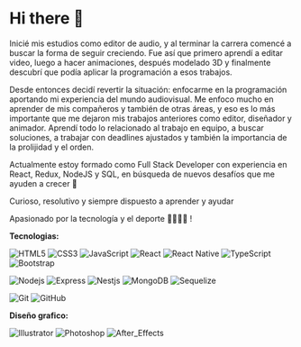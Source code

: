 # Hi there 👋
Inicié mis estudios como editor de audio, y al terminar la carrera comencé a buscar la forma de seguir creciendo. Fue así que primero aprendí a editar video, luego a hacer animaciones, después modelado 3D y finalmente descubrí que podía aplicar la programación a esos trabajos.

Desde entonces decidí revertir la situación: enfocarme en la programación aportando mi experiencia del mundo audiovisual.
Me enfoco mucho en aprender de mis compañeros y también de otras áreas, y eso es lo más importante que me dejaron mis trabajos anteriores como editor, diseñador y animador. Aprendí todo lo relacionado al trabajo en equipo, a buscar soluciones, a trabajar con deadlines ajustados y también la importancia de la prolijidad y el orden. 

Actualmente estoy formado como Full Stack Developer con experiencia en React, Redux, NodeJS y SQL, en búsqueda de nuevos desafíos que me ayuden a crecer 💪

Curioso, resolutivo y siempre dispuesto a aprender y ayudar

Apasionado por la tecnología y el deporte 👨‍💻🏊‍♂️ !

**Tecnologias:**

![HTML5](https://img.shields.io/badge/-HTML5-%23E44D27?style=flat-square&logo=html5&logoColor=ffffff)
![CSS3](https://img.shields.io/badge/-CSS3-%231572B6?style=flat-square&logo=css3)
![JavaScript](https://img.shields.io/badge/-JavaScript-%23F7DF1C?style=flat-square&logo=javascript&logoColor=000000&labelColor=%23F7DF1C&color=%23FFCE5A)
![React](https://img.shields.io/badge/-React-61DAFB?style=flat-square&logo=react&logoColor=ffffff)
![React Native](https://img.shields.io/badge/-ReactNative-%23282C34?style=flat-square&logo=react)
![TypeScript](https://img.shields.io/badge/-TypeScript-%23F7DF1C?style=flat-square&logo=TypeScript)
![Bootstrap](https://img.shields.io/badge/-Bootstrap-563D7C?style=flat-square&logo=Bootstrap)

![Nodejs](https://img.shields.io/badge/-Nodejs-339933?style=flat-square&logo=Node.js&logoColor=ffffff)
![Express](https://img.shields.io/badge/-Express-%23E44D27?style=flat-square&logo=Express)
![Nestjs](https://img.shields.io/badge/-Nestjs-black?style=flat-square&logo=Nestjs&logoColor=f2003c)
![MongoDB](https://img.shields.io/badge/-MongoDB-grey?style=flat-square&logo=mongodb)
![Sequelize](https://img.shields.io/badge/-Sequelize-blue?style=flat-square&logo=sequelize&logoColor=ffffff)

![Git](https://img.shields.io/badge/-Git-%23F05032?style=flat-square&logo=git&logoColor=%23ffffff)
![GitHub](https://img.shields.io/badge/-GitHub-181717?style=flat-square&logo=github)


**Diseño grafico:**

![Illustrator](https://img.shields.io/badge/-Illustrator-orange?style=flat-square&logo=adobe-illustrator&logoColor=ffffff)
![Photoshop](https://img.shields.io/badge/-Photoshop-blue?style=flat-square&logo=adobe-photoshop&logoColor=ffffff)
![After_Effects](https://img.shields.io/badge/-After%20Effects-purple?style=flat-square&logo=adobe-after-effects&logoColor=ffffff)
